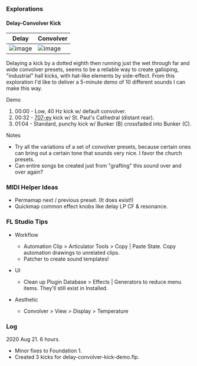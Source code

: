 

### Explorations

#### Delay-Convolver Kick

| Delay | Convolver |
| --- | --- |
| ![image](https://user-images.githubusercontent.com/50495866/90861942-a6030900-e35a-11ea-958c-b9ddcc41de3a.png) | ![image](https://user-images.githubusercontent.com/50495866/90862164-02662880-e35b-11ea-9262-25298b049e24.png) |

Delaying a kick by a dotted eighth then running just the wet through far and wide convolver presets, seems to be a reliable way to create galloping, "industrial" hall kicks, with hat-like elements by side-effect. From this exploration I'd like to deliver a 5-minute demo of 10 different sounds I can make this way.

Demo
1. 00:00 - Low, 40 Hz kick w/ default convolver.
1. 00:32 - [707-ey](https://www.youtube.com/watch?v=zSDCXzcO5qM) kick w/ St. Paul's Cathedral (distant rear).
1. 01:04 - Standard, punchy kick w/ Bunker (B) crossfaded into Bunker (C).

Notes
- Try all the variations of a set of convolver presets, because certain ones can bring out a certain tone that sounds very nice. I favor the church presets.
- Can entire songs be created just from "grafting" this sound over and over again?

### MIDI Helper Ideas

- Permamap next / previous preset. (It does exist!)
- Quickmap common effect knobs like delay LP CF & resonance.

### FL Studio Tips

- Workflow

    - Automation Clip > Articulator Tools > Copy | Paste State. Copy automation drawings to unrelated clips.
    - Patcher to create sound templates!

- UI

    - Clean up Plugin Database > Effects | Generators to reduce menu items. They'll still exist in Installed.

- Aesthetic

    - Convolver > View > Display > Temperature

### Log

2020 Aug 21. 6 hours.
- Minor fixes to Foundation 1.
- Created 3 kicks for delay-convolver-kick-demo.flp.
